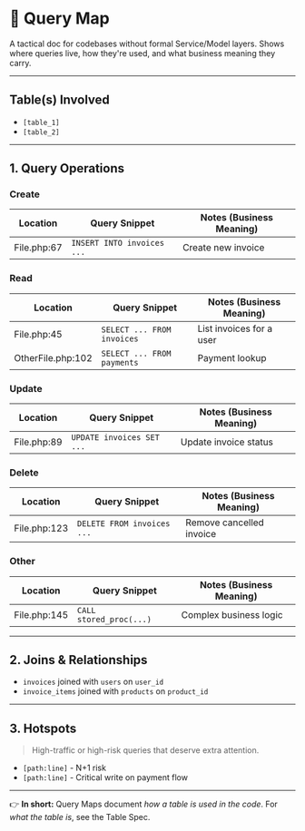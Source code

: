 # 🔎 Query Map

A tactical doc for codebases without formal Service/Model layers. Shows where queries live, how they're used, and what business meaning they carry.

---

## Table(s) Involved

* `[table_1]`
* `[table_2]`

---

## 1. Query Operations

### Create

| Location          | Query Snippet              | Notes (Business Meaning) |
| ----------------- | -------------------------- | ------------------------ |
| File.php:67       | `INSERT INTO invoices ...` | Create new invoice       |

### Read

| Location          | Query Snippet              | Notes (Business Meaning) |
| ----------------- | -------------------------- | ------------------------ |
| File.php:45       | `SELECT ... FROM invoices` | List invoices for a user |
| OtherFile.php:102 | `SELECT ... FROM payments` | Payment lookup           |

### Update

| Location          | Query Snippet              | Notes (Business Meaning) |
| ----------------- | -------------------------- | ------------------------ |
| File.php:89       | `UPDATE invoices SET ...`  | Update invoice status    |

### Delete

| Location          | Query Snippet              | Notes (Business Meaning) |
| ----------------- | -------------------------- | ------------------------ |
| File.php:123      | `DELETE FROM invoices ...` | Remove cancelled invoice |

### Other

| Location          | Query Snippet              | Notes (Business Meaning) |
| ----------------- | -------------------------- | ------------------------ |
| File.php:145      | `CALL stored_proc(...)`    | Complex business logic   |

---

## 2. Joins & Relationships

* `invoices` joined with `users` on `user_id`
* `invoice_items` joined with `products` on `product_id`

---

## 3. Hotspots

> High-traffic or high-risk queries that deserve extra attention.

* `[path:line]` - N+1 risk
* `[path:line]` - Critical write on payment flow

---

👉 **In short:** Query Maps document *how a table is used in the code*. For *what the table is*, see the Table Spec.